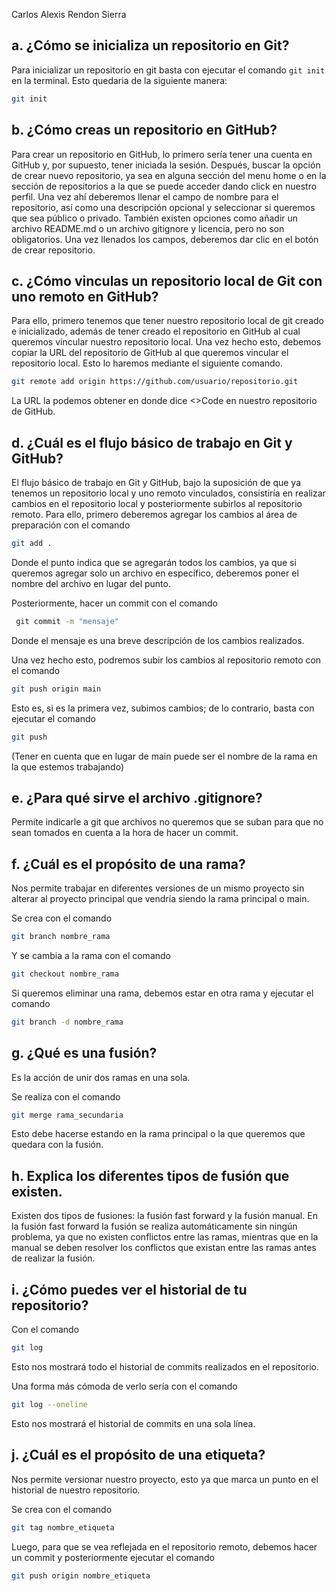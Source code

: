 Carlos Alexis Rendon Sierra

## a.      ¿Cómo se inicializa un repositorio en Git?

Para inicializar un repositorio en git basta con ejecutar el comando ```git init``` en la terminal.
Esto quedaria de la siguiente manera:
```bash
git init
```

## b.      ¿Cómo creas un repositorio en GitHub?

Para crear un repositorio en GitHub, lo primero sería tener una cuenta en GitHub y, por supuesto, tener iniciada la sesión. Después, buscar la opción de crear nuevo repositorio, ya sea en alguna sección del menu home o en la sección de repositorios a la que se puede acceder dando click en nuestro perfil. Una vez ahí deberemos llenar el campo de nombre para el repositorio, así como una descripción opcional y seleccionar si queremos que sea público o privado. También existen opciones como añadir un archivo README.md o un archivo gitignore y licencia, pero no son obligatorios. Una vez llenados los campos, deberemos dar clic en el botón de crear repositorio.

## c.      ¿Cómo vinculas un repositorio local de Git con uno remoto en GitHub?

Para ello, primero tenemos que tener nuestro repositorio local de git creado e inicializado, además de tener creado el repositorio en GitHub al cual queremos vincular nuestro repositorio local. Una vez hecho esto, debemos copiar la URL del repositorio de GitHub al que queremos vincular el repositorio local. Esto lo haremos mediante el siguiente comando.
```bash
git remote add origin https://github.com/usuario/repositorio.git
```
La URL la podemos obtener en donde dice <>Code en nuestro repositorio de GitHub.

## d.      ¿Cuál es el flujo básico de trabajo en Git y GitHub?

El flujo básico de trabajo en Git y GitHub, bajo la suposición de que ya tenemos un repositorio local y uno remoto vinculados, consistiría en realizar cambios en el repositorio local y posteriormente subirlos al repositorio remoto. Para ello, primero deberemos agregar los cambios al área de preparación con el comando
```bash
git add .
``` 
Donde el punto indica que se agregarán todos los cambios, ya que si queremos agregar solo un archivo en específico, deberemos poner el nombre del archivo en lugar del punto.

Posteriormente, hacer un commit con el comando

```bash
 git commit -m "mensaje"
```
Donde el mensaje es una breve descripción de los cambios realizados.

Una vez hecho esto, podremos subir los cambios al repositorio remoto con el comando 
```bash
git push origin main
```
Esto es, si es la primera vez, subimos cambios; de lo contrario, basta con ejecutar el comando 
```bash
git push
``` 
(Tener en cuenta que en lugar de main puede ser el nombre de la rama en la que estemos trabajando)

## e.      ¿Para qué sirve el archivo .gitignore?

Permite indicarle a git que archivos no queremos que se suban para que no sean tomados en cuenta a la hora de hacer un commit.

## f.       ¿Cuál es el propósito de una rama?

Nos permite trabajar en diferentes versiones de un mismo proyecto sin alterar al proyecto principal que vendría siendo la rama principal o main.

Se crea con el comando 
```bash
git branch nombre_rama
```
Y se cambia a la rama con el comando 
```bash
git checkout nombre_rama
```
Si queremos eliminar una rama, debemos estar en otra rama y ejecutar el comando 
```bash
git branch -d nombre_rama
```

## g.      ¿Qué es una fusión?

Es la acción de unir dos ramas en una sola.

Se realiza con el comando 
```bash
git merge rama_secundaria
```
Esto debe hacerse estando en la rama principal o la que queremos que quedara con la fusión.

## h.      Explica los diferentes tipos de fusión que existen.

Existen dos tipos de fusiones: la fusión fast forward y la fusión manual. En la fusión fast forward la fusión se realiza automáticamente sin ningún problema, ya que no existen conflictos entre las ramas, mientras que en la manual se deben resolver los conflictos que existan entre las ramas antes de realizar la fusión.

## i.       ¿Cómo puedes ver el historial de tu repositorio?

Con el comando 
```bash
git log
```
Esto nos mostrará todo el historial de commits realizados en el repositorio.

Una forma más cómoda de verlo sería con el comando
```bash
git log --oneline
```
Esto nos mostrará el historial de commits en una sola línea.

## j.       ¿Cuál es el propósito de una etiqueta?

Nos permite versionar nuestro proyecto, esto ya que marca un punto en el historial de nuestro repositorio.

Se crea con el comando 
```bash
git tag nombre_etiqueta
```
Luego, para que se vea reflejada en el repositorio remoto, debemos hacer un commit y posteriormente ejecutar el comando 
```bash
git push origin nombre_etiqueta
```


